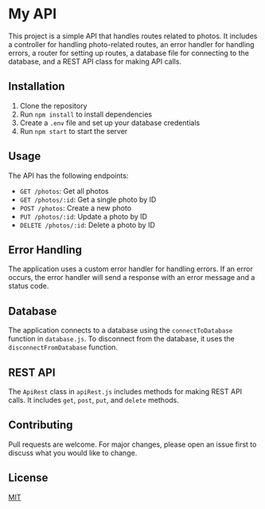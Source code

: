 # My API

This project is a simple API that handles routes related to photos. It includes a controller for handling photo-related routes, an error handler for handling errors, a router for setting up routes, a database file for connecting to the database, and a REST API class for making API calls.

## Installation

1. Clone the repository
2. Run `npm install` to install dependencies
3. Create a `.env` file and set up your database credentials
4. Run `npm start` to start the server

## Usage

The API has the following endpoints:

- `GET /photos`: Get all photos
- `GET /photos/:id`: Get a single photo by ID
- `POST /photos`: Create a new photo
- `PUT /photos/:id`: Update a photo by ID
- `DELETE /photos/:id`: Delete a photo by ID

## Error Handling

The application uses a custom error handler for handling errors. If an error occurs, the error handler will send a response with an error message and a status code.

## Database

The application connects to a database using the `connectToDatabase` function in `database.js`. To disconnect from the database, it uses the `disconnectFromDatabase` function.

## REST API

The `ApiRest` class in `apiRest.js` includes methods for making REST API calls. It includes `get`, `post`, `put`, and `delete` methods.

## Contributing

Pull requests are welcome. For major changes, please open an issue first to discuss what you would like to change.

## License

[MIT](https://choosealicense.com/licenses/mit/)